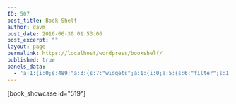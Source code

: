 ```yaml
---
ID: 507
post_title: Book Shelf
author: davm
post_date: 2016-06-30 01:53:06
post_excerpt: ""
layout: page
permalink: https://localhost/wordpress/bookshelf/
published: true
panels_data:
  - 'a:1:{i:0;s:489:"a:3:{s:7:"widgets";a:1:{i:0;a:5:{s:6:"filter";s:1:"1";s:4:"text";s:31:"<p>[book_showcase id="519"]</p>";s:5:"title";s:0:"";s:4:"type";s:6:"visual";s:11:"panels_info";a:7:{s:5:"class";s:31:"SiteOrigin_Widget_Editor_Widget";s:3:"raw";b:0;s:4:"grid";i:0;s:4:"cell";i:0;s:2:"id";i:0;s:9:"widget_id";s:36:"b817aa5c-73a9-4812-856e-5d42e771c534";s:5:"style";a:0:{}}}}s:5:"grids";a:1:{i:0;a:2:{s:5:"cells";i:1;s:5:"style";a:0:{}}}s:10:"grid_cells";a:1:{i:0;a:2:{s:4:"grid";i:0;s:6:"weight";i:1;}}}";}'
---
```

[book_showcase id="519"]